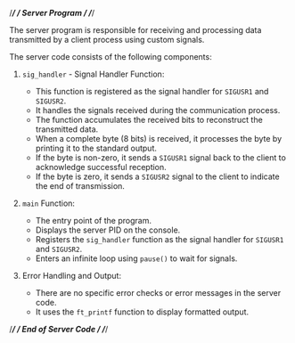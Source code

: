 /************************************/
/*           Server Program          */
/************************************/

The server program is responsible for receiving and processing data transmitted by a client process using custom signals.

The server code consists of the following components:

1. `sig_handler` - Signal Handler Function:
   - This function is registered as the signal handler for `SIGUSR1` and `SIGUSR2`.
   - It handles the signals received during the communication process.
   - The function accumulates the received bits to reconstruct the transmitted data.
   - When a complete byte (8 bits) is received, it processes the byte by printing it to the standard output.
   - If the byte is non-zero, it sends a `SIGUSR1` signal back to the client to acknowledge successful reception.
   - If the byte is zero, it sends a `SIGUSR2` signal to the client to indicate the end of transmission.

2. `main` Function:
   - The entry point of the program.
   - Displays the server PID on the console.
   - Registers the `sig_handler` function as the signal handler for `SIGUSR1` and `SIGUSR2`.
   - Enters an infinite loop using `pause()` to wait for signals.

3. Error Handling and Output:
   - There are no specific error checks or error messages in the server code.
   - It uses the `ft_printf` function to display formatted output.

/************************************/
/*         End of Server Code        */
/************************************/

